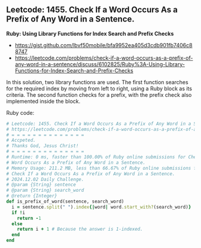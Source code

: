 ## Leetcode: 1455. Check If a Word Occurs As a Prefix of Any Word in a Sentence.

**Ruby: Using Library Functions for Index Search and Prefix Checks**

- https://gist.github.com/lbvf50mobile/bfa9952ea405d3cdb901fb7406c88747
- https://leetcode.com/problems/check-if-a-word-occurs-as-a-prefix-of-any-word-in-a-sentence/discuss/6102825/Ruby%3A-Using-Library-Functions-for-Index-Search-and-Prefix-Checks

In this solution, two library functions are used. The first function searches
for the required index by moving from left to right, using a Ruby block as its
criteria. The second function checks for a prefix, with the prefix check also
implemented inside the block.

Ruby code:
```Ruby
# Leetcode: 1455. Check If a Word Occurs As a Prefix of Any Word in a Sentence.
# https://leetcode.com/problems/check-if-a-word-occurs-as-a-prefix-of-any-word-in-a-sentence/
# = = = = = = = = = = = = = =
# Accpeted.
# Thanks God, Jesus Christ!
# = = = = = = = = = = = = = =
# Runtime: 0 ms, faster than 100.00% of Ruby online submissions for Check If a
# Word Occurs As a Prefix of Any Word in a Sentence.
# Memory Usage: 211.2 MB, less than 66.67% of Ruby online submissions for
# Check If a Word Occurs As a Prefix of Any Word in a Sentence.
# 2024.12.02 Daily Challenge.
# @param {String} sentence
# @param {String} search_word
# @return {Integer}
def is_prefix_of_word(sentence, search_word)
  i = sentence.split(" ").index{|word| word.start_with?(search_word)}
  if !i 
    return -1
  else
    return i + 1 # Because the answer is 1-indexed.
  end
end
```
